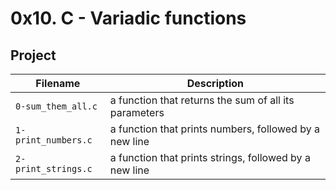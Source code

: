 # 0x10. C - Variadic functions

## Project

| Filename | Description |
| -------- | ----------- |
| `0-sum_them_all.c` | a function that returns the sum of all its parameters |
| `1-print_numbers.c` | a function that prints numbers, followed by a new line |
| `2-print_strings.c` | a function that prints strings, followed by a new line |
